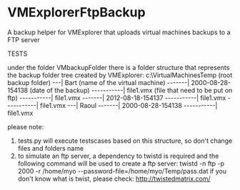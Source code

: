 VMExplorerFtpBackup
===================

A backup helper for VMExplorer that uploads virtual machines backups to a FTP server



TESTS

under the folder VMbackupFolder there is a folder structure that represents the backup folder tree created by VMExplorer:
c:\VirtualMachinesTemp  (root backup folder)
 ---| Bart   (name of the virtual machine)
 -------| 2000-08-28-154138     (date of the backup)
 -----------| file1.vmx         (file that need to be put on ftp)
 -----------| file1.vmx
 -------| 2012-08-18-154137
 -----------| file1.vmx
 -----------| file1.vmx
 ---| Raoul
 -------| 2000-08-28-154138
 -----------| file1.vmx

please note:
1) tests.py will execute testscases based on this structure, so don't change files and folders name
2) to simulate an ftp server, a dependency to twistd is required and the following command will be used
    to create a ftp server:
    twistd -n ftp -p 2000 -r /home/myo --password-file=/home/myo/Temp/pass.dat
    if you don't know what is twist, please check: http://twistedmatrix.com/

